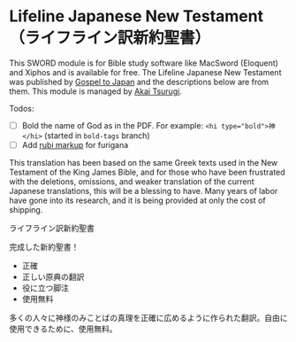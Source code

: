 # Lifeline Japanese New Testament （ライフライン訳新約聖書）

This SWORD module is for Bible study software like MacSword (Eloquent) and Xiphos and is available for free. The Lifeline Japanese New Testament was published by [Gospel to Japan](http://www.gospeltojapan.org/) and the descriptions below are from them. This module is managed by [Akai Tsurugi](http://akaitsurugi.org/).

Todos:
- [ ] Bold the name of God as in the PDF. For example: `<hi type="bold">神</hi>` (started in `bold-tags` branch)
- [ ] Add [rubi markup](https://en.wikipedia.org/wiki/Ruby_character) for furigana

This translation has been based on the same Greek texts used in the New Testament of the King James Bible, and for those who have been frustrated with the deletions, omissions, and weaker translation of the current Japanese translations, this will be a blessing to have. Many years of labor have gone into its research, and it is being provided at only the cost of shipping.

ライフライン訳新約聖書

完成した新約聖書！

- 正確
- 正しい原典の翻訳
- 役に立つ脚注
- 使用無料

多くの人々に神様のみことばの真理を正確に広めるように作られた翻訳。自由に使用できるために、使用無料。